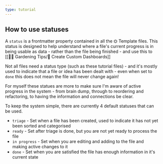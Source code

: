 ```yaml
---
type: tutorial
---
```


## How to use statuses
A `status` is a frontmatter property contained in all the ⏣ Template files.  This status is designed to help understand where a file's current progress is in being usable as data - rather than the file being finished - and use this to [[👩‍🌾 Gardening Tips/🎯 Create Custom Dashboards]]  

Not all files need a status type (such as these tutorial files) - and it's mostly used to indicate that a file or idea has been dealt with - even when set to `done` this does not mean the file will never change again!

For myself these statues are more to make sure I'm aware of active progress in the system - from brain dump, through to reordering and refactoring, to having the information and connections be clear.

To keep the system simple, there are currently 4 default statuses that can be used.

- `triage` - Set when a file has been created, used to indicate it has not yet been sorted and categorised
- `ready` - Set after triage is done, but you are not yet ready to process the file
- `in progress` - Set when you are editing and adding to the file and making active changes to it
- `done` - Set when you are satisfied the file has enough information in it's current state